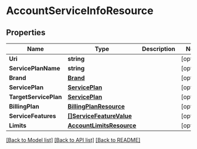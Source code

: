 # AccountServiceInfoResource

## Properties
Name | Type | Description | Notes
------------ | ------------- | ------------- | -------------
**Uri** | **string** |  | [optional] 
**ServicePlanName** | **string** |  | [optional] 
**Brand** | [**Brand**](Brand.md) |  | [optional] 
**ServicePlan** | [**ServicePlan**](ServicePlan.md) |  | [optional] 
**TargetServicePlan** | [**ServicePlan**](ServicePlan.md) |  | [optional] 
**BillingPlan** | [**BillingPlanResource**](BillingPlanResource.md) |  | [optional] 
**ServiceFeatures** | [**[]ServiceFeatureValue**](ServiceFeatureValue.md) |  | [optional] 
**Limits** | [**AccountLimitsResource**](AccountLimitsResource.md) |  | [optional] 

[[Back to Model list]](../README.md#documentation-for-models) [[Back to API list]](../README.md#documentation-for-api-endpoints) [[Back to README]](../README.md)


